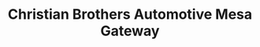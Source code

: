 ---
title: "Christian Brothers Automotive Mesa Gateway"
url: /mesa/christian-brothers-automotive-mesa-gateway/
shop: car repair
---